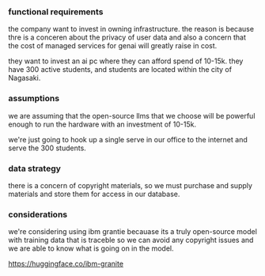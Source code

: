 ### functional requirements

the company want to invest in owning infrastructure.
the reason is because thre is a conceren about the privacy of user data and also a concern that the cost of managed services for genai will greatly raise in cost.

they want to invest an ai pc where they can afford spend of 10-15k.
they have 300 active students, and students are located within the city of Nagasaki.

### assumptions
we are assuming that the open-source llms that we choose will be powerful enough to run the hardware with an investment of 10-15k.


we're just going to hook up a single serve in our office to the internet and serve the 300 students.

### data strategy
there is a concern of copyright materials, so we must purchase and supply materials and store them for access in our database.

### considerations
we're considering using ibm grantie becauase its a truly open-source model with training data that is traceble so we can avoid any copyright issues and we are able to know what is going on in the model.

https://huggingface.co/ibm-granite

